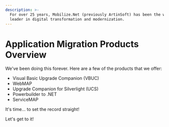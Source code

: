 ```yaml
---
description: >-
  For over 25 years, Mobilize.Net (previously ArtinSoft) has been the world
  leader in digital transformation and modernization.
---
```


# Application Migration Products Overview

We've been doing this forever. Here are a few of the products that we offer:

* Visual Basic Upgrade Companion \(VBUC\)
* WebMAP
* Upgrade Companion for Silverlight \(UCS\)
* Powerbuilder to .NET
* ServiceMAP

It's time... to set the record straight!

Let's get to it!

 

